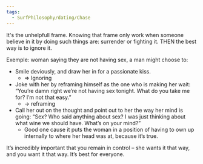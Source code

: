 ```yaml
---
tags:
  - SurfPhilosophy/dating/Chase
---
```


It's the unhelpfull frame. Knowing that frame only work when someone believe in it by doing such things are: surrender or fighting it.
THEN the best way is to ignore it. 

Exemple: woman saying they are not having sex, a man might choose to:
- Smile deviously, and draw her in for a passionate kiss.
	- => Ignoring 
- Joke with her by reframing himself as the one who is making her wait: “You’re damn right we’re not having sex tonight. What do you take me for? I’m not that easy.”
	- -> reframing
- Call her out on the thought and point out to her the way her mind is going: “Sex? Who said anything about sex? I was just thinking about what wine we should have. What’s on your mind?”
	- Good one cause it puts the woman in a position of having to own up internally to where her head was at, because it’s true. 

It’s incredibly important that you remain in control – she wants it that way, and you want it that way. It’s best for everyone.

